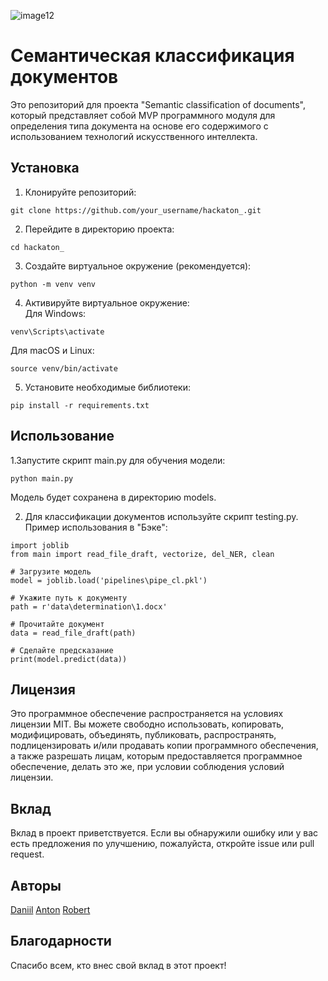 ![image12](https://github.com/oktober13/hack_ufo/assets/114009321/108034d0-01cd-4c0d-b911-4daf9cc6a491)

# Семантическая классификация документов   
Это репозиторий для проекта "Semantic classification of documents", который представляет собой MVP программного модуля для определения типа документа на основе его содержимого с использованием технологий искусственного интеллекта.

## Установка   
1. Клонируйте репозиторий:   

```git clone https://github.com/your_username/hackaton_.git```

2. Перейдите в директорию проекта:   

```cd hackaton_```

3. Создайте виртуальное окружение (рекомендуется):   
```
python -m venv venv
```
4. Активируйте виртуальное окружение:   
Для Windows:   
```
venv\Scripts\activate
```
Для macOS и Linux:   
```
source venv/bin/activate
```
5. Установите необходимые библиотеки:   
```
pip install -r requirements.txt
```
## Использование   
1.Запустите скрипт main.py для обучения модели:   
```
python main.py
```
Модель будет сохранена в директорию models.   

2. Для классификации документов используйте скрипт testing.py. Пример использования в "Бэке":   
```
import joblib
from main import read_file_draft, vectorize, del_NER, clean

# Загрузите модель
model = joblib.load('pipelines\pipe_cl.pkl')

# Укажите путь к документу
path = r'data\determination\1.docx'

# Прочитайте документ
data = read_file_draft(path)

# Сделайте предсказание
print(model.predict(data))
```

## Лицензия
Это программное обеспечение распространяется на условиях лицензии MIT. Вы можете свободно использовать, копировать, модифицировать, объединять, публиковать, распространять, подлицензировать и/или продавать копии программного обеспечения, а также разрешать лицам, которым предоставляется программное обеспечение, делать это же, при условии соблюдения условий лицензии.

## Вклад
Вклад в проект приветствуется. Если вы обнаружили ошибку или у вас есть предложения по улучшению, пожалуйста, откройте issue или pull request.

## Авторы
[Daniil](https://github.com/DanSour)
[Anton](https://github.com/AntonyanKosterko)
[Robert](https://github.com/oktober13)

## Благодарности
Спасибо всем, кто внес свой вклад в этот проект!
